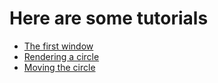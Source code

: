 # Here are some tutorials
- [The first window](https://github.com/iotacb/Cloud-Engine/blob/master/tutorials/The%20first%20window/display.md)
- [Rendering a circle](https://github.com/iotacb/Cloud-Engine/tutorials/Rendering%20a%20circle/circle.md)
- [Moving the circle](https://github.com/iotacb/Cloud-Engine/tutorials/Moving%20the%20circle/moving.md)
